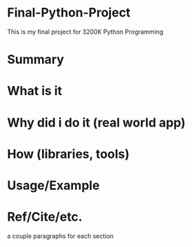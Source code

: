 # Final-Python-Project
This is my final project for 3200K Python Programming
# Summary

# What is it

# Why did i do it (real world app)

# How (libraries, tools)

# Usage/Example

# Ref/Cite/etc.
a couple paragraphs for each section
